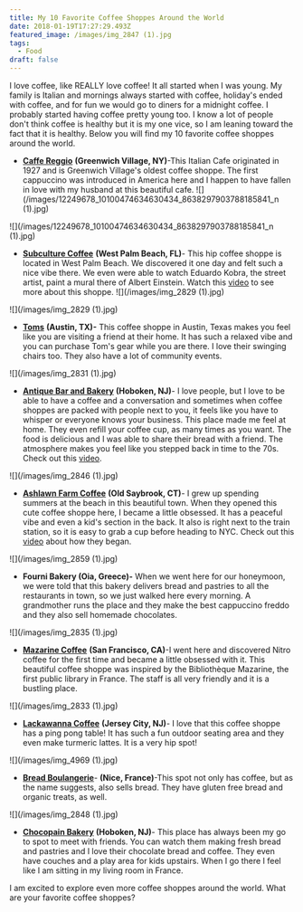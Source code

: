 ```yaml
---
title: My 10 Favorite Coffee Shoppes Around the World
date: 2018-01-19T17:27:29.493Z
featured_image: /images/img_2847 (1).jpg
tags:
  - Food
draft: false
---
```

I love coffee, like REALLY love coffee! It all started when I was young. My family is Italian and mornings always started with coffee, holiday's ended with coffee, and for fun we would go to diners for a midnight coffee. I probably started having coffee pretty young too. I know a lot of people don't think coffee is healthy but it is my one vice, so I am leaning toward the fact that it is healthy. Below you will find my 10 favorite coffee shoppes around the world. 

- [**Caffe Reggio**](https://www.yelp.com/biz/caffe-reggio-new-york?hrid=V471FdIt1bpKA_xZABZx_w&rh_ident=square_park&rh_type=phrase) **(Greenwich Village, NY)**-This Italian Cafe originated in 1927 and is Greenwich Village's oldest coffee shoppe. The first cappuccino was introduced in America here and I happen to have fallen in love with my husband at this beautiful cafe.
   !\[](/images/12249678_10100474634630434_8638297903788185841_n (1).jpg)

![](/images/12249678_10100474634630434_8638297903788185841_n (1).jpg)

- [**Subculture Coffee**](https://subculturecoffee.com/) **(West Palm Beach, FL)**- This hip coffee shoppe is located in West Palm Beach. We discovered it one day and felt such a nice vibe there. We even were able to watch Eduardo Kobra, the street artist, paint a mural there of Albert Einstein. Watch this [video](https://vimeo.com/208975065) to see more about this shoppe.
   !\[](/images/img_2829 (1).jpg)

![](/images/img_2829 (1).jpg)

- [**Toms**](https://www.yelp.com/biz/toms-austin-5) **(Austin, TX)-** This coffee shoppe in Austin, Texas makes you feel like you are visiting a friend at their home. It has such a relaxed vibe and you can purchase Tom's gear while you are there. I love their swinging chairs too. They also have a lot of community events. 

![](/images/img_2831 (1).jpg)

- [**Antique Bar and Bakery**](http://antiquebarbakery.com/) **(Hoboken, NJ)**- I love people, but I love to be able to have a coffee and a conversation and sometimes when coffee shoppes are packed with people next to you, it feels like you have to whisper or everyone knows your business. This place made me feel at home. They even refill your coffee cup, as many times as you want. The food is delicious and I was able to share their bread with a friend. The atmosphere makes you feel like you stepped back in time to the 70s. Check out this [video](https://vimeo.com/201351576).

![](/images/img_2846 (1).jpg)

- [**Ashlawn Farm Coffee**](https://farmcoffee.com/) **(Old Saybrook, CT)**- I grew up spending summers at the beach in this beautiful town. When they opened this cute coffee shoppe here, I became a little obsessed. It has a peaceful vibe and even a kid's section in the back. It also is right next to the train station, so it is easy to grab a cup before heading to NYC. Check out this[ video](https://vimeo.com/14584375) about how they began.

![](/images/img_2859 (1).jpg)

- **Fourni Bakery (Oia, Greece)-** When we went here for our honeymoon, we were told that this bakery delivers bread and pastries to all the restaurants in town, so we just walked here every morning. A grandmother runs the place and they make the best cappuccino freddo and they also sell homemade chocolates.

![](/images/img_2835 (1).jpg)

- [**Mazarine Coffee**](https://mazarinecoffee.com/) **(San Francisco, CA)**-I went here and discovered Nitro coffee for the first time and became a little obsessed with it. This beautiful coffee shoppe was inspired by the Bibliothèque Mazarine, the first public library in France. The staff is all very friendly and it is a bustling place.

![](/images/img_2833 (1).jpg)

- [**Lackawanna Coffee**](http://www.lackawannacoffee.com/) **(Jersey City, NJ)**- I love that this coffee shoppe has a ping pong table! It has such a fun outdoor seating area and they even make turmeric lattes. It is a very hip spot!

![](/images/img_4969 (1).jpg)

- [**Bread Boulangerie**](https://www.tripadvisor.com/Restaurant_Review-g187234-d4744382-Reviews-Bread-Nice_French_Riviera_Cote_d_Azur_Provence_Alpes_Cote_d_Azur.html)- **(Nice, France)**-This spot not only has coffee, but as the name suggests, also sells bread. They have gluten free bread and organic treats, as well.

![](/images/img_2848 (1).jpg)

- [**Chocopain Bakery**](http://www.chocopainbakery.com/) **(Hoboken, NJ)**- This place has always been my go to spot to meet with friends. You can watch them making fresh bread and pastries and I love their chocolate bread and coffee. They even have couches and a play area for kids upstairs. When I go there I feel like I am sitting in my living room in France.

I am excited to explore even more coffee shoppes around the world. What are your favorite coffee shoppes?
